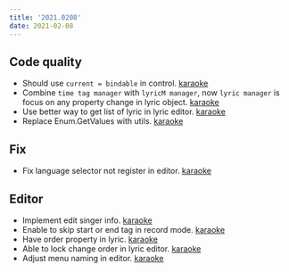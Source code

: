 ```yaml
---
title: '2021.0208'
date: 2021-02-08
---
```


## Code quality
- Should use `current = bindable` in control. [karaoke](#431@andy840119)
- Combine `time tag manager` with `lyricM manager`, now `lyric manager` is focus on any property change in lyric object. [karaoke](#435@andy840119)
- Use better way to get list of lyric in lyric editor. [karaoke](#436@andy840119)
- Replace Enum.GetValues with utils. [karaoke](#439@andy840119)

## Fix
- Fix language selector not register in editor. [karaoke](#444@andy840119)

## Editor
- Implement edit singer info. [karaoke](#427@andy840119)
- Enable to skip start or end tag in record mode. [karaoke](#430@andy840119)
- Have order property in lyric. [karaoke](#426@andy840119)
- Able to lock change order in lyric editor. [karaoke](#442#452@andy840119)
- Adjust menu naming in editor. [karaoke](#447@andy840119)